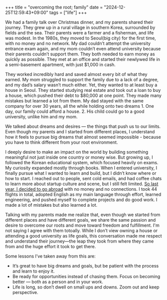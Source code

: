 +++
title = "overcoming the root; family"
date = "2024-12-25T12:59:43+09:00"
tags = ["life"]
+++

We had a family talk over Christmas dinner, and my parents shared their journey. They grew up in a rural village in southern Korea, surrounded by fields and the sea. Their parents were a farmer and a fisherman, and life was modest. In the 1980s, they moved to Seoul(big city) for the first time, with no money and no network. My dad couldn’t attempt the university entrance exam again, and my mom couldn’t even attend university because their parents couldn’t support them. They both needed to earn money as quickly as possible. They met at an office and started their newlywed life in a semi-basement apartment, with just $1,000 in cash.

They worked incredibly hard and saved almost every bit of what they earned. My mom struggled to support the family due to a lack of a degree, and my dad’s salary wasn’t much either. Yet, they wanted to at least buy a house in Seoul. They started studying real estate and took out a loan to buy a house, which pushed their debt to $80,000 at one point. They made many mistakes but learned a lot from them. My dad stayed with the same company for over 30 years, all the while holding onto two dreams  1. One day, our family could afford a house. 2. His child could go to a good university, unlike him and my mom.

We talked about dreams and desires — the things that push us to our limits. Even though my parents and I started from different places, I understand how it feels to pursue big dreams that almost seemed impossible - because you have to think different from your root environment.

I deeply desire to make an impact on the world by building something meaningful not just inside one country or money wise. But growing up, I followed the Korean educational system, which focused heavily on exams. My curiosity expanded mostly through books. When I entered university, I finally pursue what I wanted to learn and build, but I didn’t know where or how to start. I reached out to people, sent cold emails, and had coffee chats to learn more about startup culture and scene, but I still felt limited. [So last year, I decided to go abroad](https://www.piapark.me/just-a-story-about-joy-of-learning/) with no money and no connections. I took 44 flights in total, adopted English as my main language through effort, learned engineering, and pushed myself to complete projects and do good work. I made a lot of mistakes but also learned a lot.

Talking with my parents made me realize that, even though we started from different places and have different goals, we share the same passion and desire to overcome our roots and move toward freedom and fulfillment. I'm not saying I agree with them totoally. While I don’t view owning a house or attending a good university as life goals, this conversation made me respect and understand their journey—the leap they took from where they came from and the huge effort it took to get there.

Some lessons I’ve taken away from this are:
- It’s great to have big dreams and goals, but be patient with the process and learn to enjoy it.
- Be ready for opportunities instead of chasing them. Focus on becoming better — both as a person and in your work.
- Life is long, so don’t dwell on small ups and downs. Zoom out and keep perspective.
